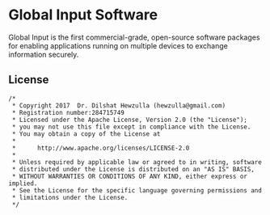 # Global Input Software
Global Input is the first commercial-grade, open-source software packages for enabling applications running on multiple devices to exchange information securely.


## License

    /*
     * Copyright 2017  Dr. Dilshat Hewzulla (hewzulla@gmail.com)
     * Registration number:284715749
     * Licensed under the Apache License, Version 2.0 (the "License");
     * you may not use this file except in compliance with the License.
     * You may obtain a copy of the License at
     *
     *      http://www.apache.org/licenses/LICENSE-2.0
     *
     * Unless required by applicable law or agreed to in writing, software
     * distributed under the License is distributed on an "AS IS" BASIS,
     * WITHOUT WARRANTIES OR CONDITIONS OF ANY KIND, either express or implied.
     * See the License for the specific language governing permissions and
     * limitations under the License.
     */
